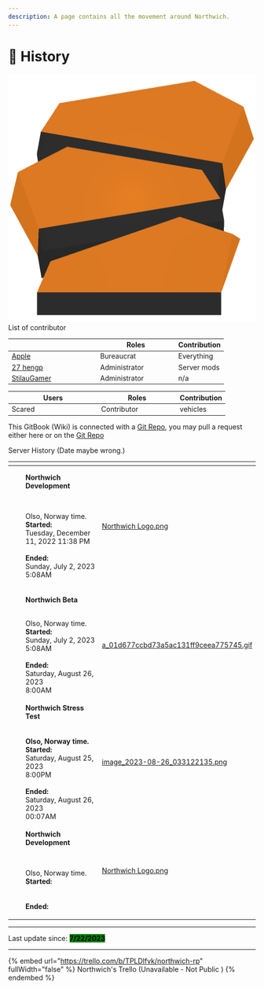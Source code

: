 ```yaml
---
description: A page contains all the movement around Northwich.
---
```


# 👥 History

<img src=".gitbook/assets/Beret_Orange_Triple_19334.png" alt="" data-size="line"> List of contributor

<table><thead><tr><th width="166.33333333333331" data-type="users" data-multiple></th><th width="145">Roles</th><th>Contribution</th></tr></thead><tbody><tr><td><a href="http://127.0.0.1:5000/u/KqsmLLkT4shYjz98SMXnun7ed9B3">Apple</a></td><td>Bureaucrat</td><td>Everything</td></tr><tr><td><a href="http://127.0.0.1:5000/u/dzEj2MvZFCd9xs11Zx5L8I0VDEn2">27 hengp</a></td><td>Administrator</td><td>Server mods</td></tr><tr><td><a href="http://127.0.0.1:5000/u/kZJj8jhviiaHwuLCz3hZ0tg8Nlo2">StilauGamer</a></td><td>Administrator</td><td>n/a</td></tr></tbody></table>

<table><thead><tr><th width="168.33333333333331">Users</th><th width="146">Roles</th><th>Contribution</th></tr></thead><tbody><tr><td>Scared</td><td>Contributor</td><td>vehicles</td></tr></tbody></table>

This GitBook (Wiki) is connected with a [Git Repo](https://github.com/Apple2452424/GitBook), you may pull a request either here or on the [Git Repo](https://github.com/Apple2452424/GitBook)



Server History (Date maybe wrong.)

<table data-view="cards"><thead><tr><th></th><th></th><th></th><th data-hidden data-card-cover data-type="files"></th></tr></thead><tbody><tr><td></td><td></td><td><p><strong>Northwich Development</strong></p><p><br></p><p>Olso, Norway time.<br><strong>Started:</strong><br>Tuesday, December 11, 2022 11:38 PM<br><br><strong>Ended:</strong><br>Sunday, July 2, 2023 5:08AM</p></td><td><a href=".gitbook/assets/Northwich Logo.png">Northwich Logo.png</a></td></tr><tr><td></td><td></td><td><p><strong>Northwich Beta</strong><br></p><p><br>Olso, Norway time.<br><strong>Started:</strong> <br>Sunday, July 2, 2023 5:08AM<br><br><strong>Ended:</strong><br>Saturday, August 26, 2023<br>8:00AM</p></td><td><a href=".gitbook/assets/a_01d677ccbd73a5ac131ff9ceea775745.gif">a_01d677ccbd73a5ac131ff9ceea775745.gif</a></td></tr><tr><td></td><td></td><td><strong>Northwich Stress Test</strong><br><br><br><strong>Olso, Norway time.</strong><br><strong>Started:</strong><br>Saturday, August 25, 2023<br>8:00PM<br><br><strong>Ended:</strong><br>Saturday, August 26, 2023<br>00:07AM</td><td><a href=".gitbook/assets/image_2023-08-26_033122135.png">image_2023-08-26_033122135.png</a></td></tr><tr><td></td><td></td><td><p><strong>Northwich Development</strong></p><p><br></p><p>Olso, Norway time.<br><strong>Started:</strong><br><br><br><strong>Ended:</strong><br></p></td><td><a href=".gitbook/assets/Northwich Logo.png">Northwich Logo.png</a></td></tr></tbody></table>

***

Last update since: <mark style="background-color:green;">**7/22/2023**</mark>

***

{% embed url="https://trello.com/b/TPLDlfvk/northwich-rp" fullWidth="false" %}
Northwich's Trello (Unavailable - Not Public )
{% endembed %}

